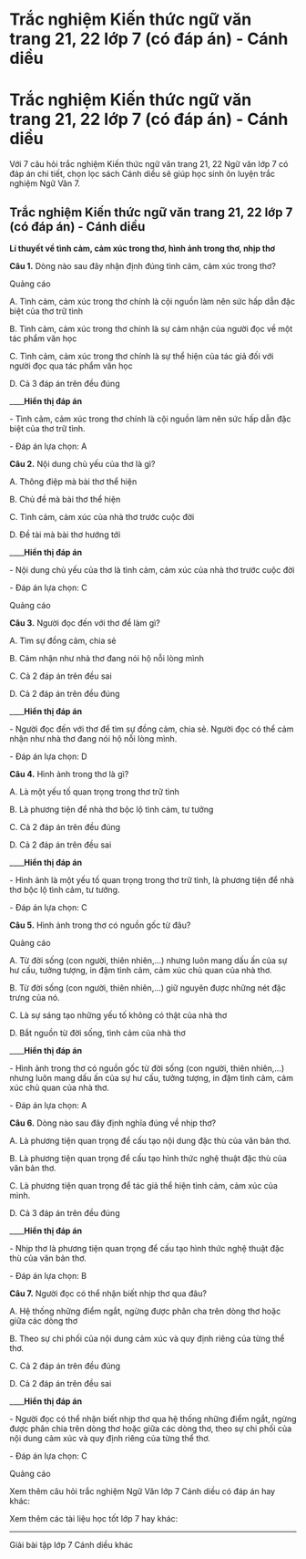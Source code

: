 # Trắc nghiệm Kiến thức ngữ văn trang 21, 22 lớp 7 (có đáp án) - Cánh diều

# Trắc nghiệm Kiến thức ngữ văn trang 21, 22 lớp 7 (có đáp án) - Cánh diều

Với 7 câu hỏi trắc nghiệm Kiến thức ngữ văn trang 21, 22 Ngữ văn lớp 7 có đáp án chi tiết, chọn lọc sách Cánh diều sẽ giúp học sinh ôn luyện trắc nghiệm Ngữ Văn 7.

## Trắc nghiệm Kiến thức ngữ văn trang 21, 22 lớp 7 (có đáp án) - Cánh diều

**Lí thuyết về tình cảm, cảm xúc trong thơ, hình ảnh trong thơ, nhịp thơ**

**Câu 1.** Dòng nào sau đây nhận định đúng tình cảm, cảm xúc trong thơ?

Quảng cáo

A. Tình cảm, cảm xúc trong thơ chính là cội nguồn làm nên sức hấp dẫn đặc biệt của thơ trữ tình

B. Tình cảm, cảm xúc trong thơ chính là sự cảm nhận của người đọc về một tác phẩm văn học

C. Tình cảm, cảm xúc trong thơ chính là sự thể hiện của tác giả đối với người đọc qua tác phẩm văn học

D. Cả 3 đáp án trên đều đúng

____**Hiển thị đáp án**

\- Tình cảm, cảm xúc trong thơ chính là cội nguồn làm nên sức hấp dẫn đặc biệt của thơ trữ tình.

\- Đáp án lựa chọn: A

**Câu 2.** Nội dung chủ yếu của thơ là gì?

A. Thông điệp mà bài thơ thể hiện

B. Chủ đề mà bài thơ thể hiện

C. Tình cảm, cảm xúc của nhà thơ trước cuộc đời

D. Đề tài mà bài thơ hướng tới

____**Hiển thị đáp án**

\- Nội dung chủ yếu của thơ là tình cảm, cảm xúc của nhà thơ trước cuộc đời

\- Đáp án lựa chọn: C

Quảng cáo

**Câu 3.** Người đọc đến với thơ để làm gì?

A. Tìm sự đồng cảm, chia sẻ

B. Cảm nhận như nhà thơ đang nói hộ nỗi lòng mình

C. Cả 2 đáp án trên đều sai

D. Cả 2 đáp án trên đều đúng

____**Hiển thị đáp án**

\- Người đọc đến với thơ để tìm sự đồng cảm, chia sẻ. Người đọc có thể cảm nhận như nhà thơ đang nói hộ nỗi lòng mình. 

\- Đáp án lựa chọn: D

**Câu 4.** Hình ảnh trong thơ là gì?

A. Là một yếu tố quan trọng trong thơ trữ tình

B. Là phương tiện để nhà thơ bộc lộ tình cảm, tư tưởng

C. Cả 2 đáp án trên đều đúng

D. Cả 2 đáp án trên đều sai

____**Hiển thị đáp án**

\- Hình ảnh là một yếu tố quan trọng trong thơ trữ tình, là phương tiện để nhà thơ bộc lộ tình cảm, tư tưởng. 

\- Đáp án lựa chọn: C

**Câu 5.** Hình ảnh trong thơ có nguồn gốc từ đâu?

Quảng cáo

A. Từ đời sống (con người, thiên nhiên,...) nhưng luôn mang dấu ấn của sự hư cấu, tưởng tượng, in đậm tình cảm, cảm xúc chủ quan của nhà thơ. 

B. Từ đời sống (con người, thiên nhiên,...) giữ nguyên được những nét đặc trưng của nó.

C. Là sự sáng tạo những yếu tố không có thật của nhà thơ

D. Bắt nguồn từ đời sống, tình cảm của nhà thơ

____**Hiển thị đáp án**

\- Hình ảnh trong thơ có nguồn gốc từ đời sống (con người, thiên nhiên,...) nhưng luôn mang dấu ấn của sự hư cấu, tưởng tượng, in đậm tình cảm, cảm xúc chủ quan của nhà thơ. 

\- Đáp án lựa chọn: A

**Câu 6.** Dòng nào sau đây định nghĩa đúng về nhịp thơ?

A. Là phương tiện quan trọng để cấu tạo nội dung đặc thù của văn bản thơ. 

B. Là phương tiện quan trọng để cấu tạo hình thức nghệ thuật đặc thù của văn bản thơ. 

C. Là phương tiện quan trọng để tác giả thể hiện tình cảm, cảm xúc của mình. 

D. Cả 3 đáp án trên đều đúng

____**Hiển thị đáp án**

\- Nhịp thơ là phương tiện quan trọng để cấu tạo hình thức nghệ thuật đặc thù của văn bản thơ.

\- Đáp án lựa chọn: B

**Câu 7.** Người đọc có thể nhận biết nhịp thơ qua đâu?

A. Hệ thống những điểm ngắt, ngừng được phân cha trên dòng thơ hoặc giữa các dòng thơ

B. Theo sự chi phối của nội dung cảm xúc và quy định riêng của từng thể thơ. 

C. Cả 2 đáp án trên đều đúng

D. Cả 2 đáp án trên đều sai

____**Hiển thị đáp án**

\- Người đọc có thể nhận biết nhịp thơ qua hệ thống những điểm ngắt, ngừng được phân chia trên dòng thơ hoặc giữa các dòng thơ, theo sự chi phối của nội dung cảm xúc và quy định riêng của từng thể thơ. 

\- Đáp án lựa chọn: C

Quảng cáo

Xem thêm câu hỏi trắc nghiệm Ngữ Văn lớp 7 Cánh diều có đáp án hay khác:

Xem thêm các tài liệu học tốt lớp 7 hay khác:

* * *

Giải bài tập lớp 7 Cánh diều khác
